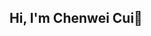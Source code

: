 ## Hi, I'm Chenwei Cui👋

<!--
**ccw122/ccw122** is a ✨ _special_ ✨ repository because its `README.md` (this file) appears on your GitHub profile.

Here are some ideas to get you started:

- 🔭 I’m a first-year graduate student advised by Guisong Xia and Yuan Gao at Wuhan University.
- 🌱 I’m currently learning multimodal learning
- 👯 I’m looking to collaborate on ...
- 🤔 I’m looking for help with ...
- 💬 Ask me about ...
- 📫 How to reach me:  chenweicui@whu.edu.cn.
- 😄 Pronouns: ...
- ⚡ Fun fact: ...
-->
